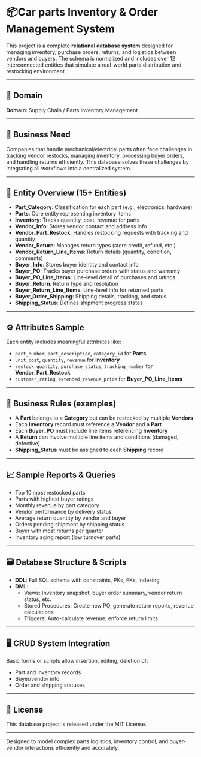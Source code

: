 # 📦Car parts Inventory & Order Management System

This project is a complete **relational database system** designed for managing inventory, purchase orders, returns, and logistics between vendors and buyers. The schema is normalized and includes over 12 interconnected entities that simulate a real-world parts distribution and restocking environment.

---

## 📌 Domain
**Domain**: Supply Chain / Parts Inventory Management

---

## 🎯 Business Need
Companies that handle mechanical/electrical parts often face challenges in tracking vendor restocks, managing inventory, processing buyer orders, and handling returns efficiently. This database solves these challenges by integrating all workflows into a centralized system.

---

## 🧱 Entity Overview (15+ Entities)
- **Part_Category**: Classification for each part (e.g., electronics, hardware)
- **Parts**: Core entity representing inventory items
- **Inventory**: Tracks quantity, cost, revenue for parts
- **Vendor_Info**: Stores vendor contact and address info
- **Vendor_Part_Restock**: Handles restocking requests with tracking and quantity
- **Vendor_Return**: Manages return types (store credit, refund, etc.)
- **Vendor_Return_Line_Items**: Return details (quantity, condition, comments)
- **Buyer_Info**: Stores buyer identity and contact info
- **Buyer_PO**: Tracks buyer purchase orders with status and warranty
- **Buyer_PO_Line_Items**: Line-level detail of purchases and ratings
- **Buyer_Return**: Return type and resolution
- **Buyer_Return_Line_Items**: Line-level info for returned parts
- **Buyer_Order_Shipping**: Shipping details, tracking, and status
- **Shipping_Status**: Defines shipment progress states

---

## ⚙️ Attributes Sample
Each entity includes meaningful attributes like:
- `part_number`, `part_description`, `category_id` for **Parts**
- `unit_cost`, `quantity`, `revenue` for **Inventory**
- `restock_quantity`, `purchase_status`, `tracking_number` for **Vendor_Part_Restock**
- `customer_rating`, `extended_revenue_price` for **Buyer_PO_Line_Items**

---

## 📏 Business Rules (examples)
- A **Part** belongs to a **Category** but can be restocked by multiple **Vendors**
- Each **Inventory** record must reference a **Vendor** and a **Part**
- Each **Buyer_PO** must include line items referencing **Inventory**
- A **Return** can involve multiple line items and conditions (damaged, defective)
- **Shipping_Status** must be assigned to each **Shipping** record

---

## 📈 Sample Reports & Queries
- Top 10 most restocked parts
- Parts with highest buyer ratings
- Monthly revenue by part category
- Vendor performance by delivery status
- Average return quantity by vendor and buyer
- Orders pending shipment by shipping status
- Buyer with most returns per quarter
- Inventory aging report (low turnover parts)

---

## 🗃️ Database Structure & Scripts
- **DDL**: Full SQL schema with constraints, PKs, FKs, indexing
- **DML**:
  - Views: Inventory snapshot, buyer order summary, vendor return status, etc.
  - Stored Procedures: Create new PO, generate return reports, revenue calculations
  - Triggers: Auto-calculate revenue, enforce return limits

---

## 🖥️ CRUD System Integration
Basic forms or scripts allow insertion, editing, deletion of:
- Part and inventory records
- Buyer/vendor info
- Order and shipping statuses

---


## 📄 License
This database project is released under the MIT License.

---

Designed to model complex parts logistics, inventory control, and buyer-vendor interactions efficiently and accurately.

